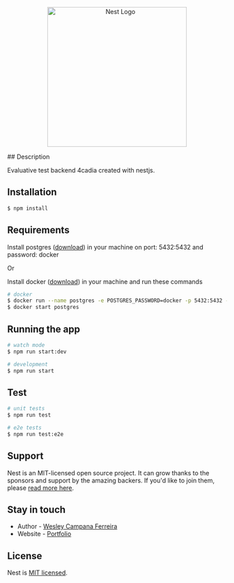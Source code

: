 <p align="center">
  <a href="http://nestjs.com/" target="blank"><img src="https://pbs.twimg.com/profile_images/1157284387945422848/Xx-SXfR2_400x400.jpg" width="320" alt="Nest Logo" /></a>
</p>
## Description

Evaluative test backend 4cadia created with nestjs.

## Installation

```bash
$ npm install
```

## Requirements
Install postgres ([download](https://www.postgresql.org/download/)) in your machine on port: 5432:5432 and password: docker

Or

Install docker ([download](https://docs.docker.com/engine/install/)) in your machine and run these commands
```bash 
# docker
$ docker run --name postgres -e POSTGRES_PASSWORD=docker -p 5432:5432 -d postgres 
$ docker start postgres
```

## Running the app

```bash
# watch mode
$ npm run start:dev

# development
$ npm run start
```

## Test

```bash
# unit tests
$ npm run test

# e2e tests
$ npm run test:e2e
```

## Support

Nest is an MIT-licensed open source project. It can grow thanks to the sponsors and support by the amazing backers. If you'd like to join them, please [read more here](https://docs.nestjs.com/support).

## Stay in touch

- Author - [Wesley Campana Ferreira](https://www.linkedin.com/in/wesley-campana-ferreira-081b55152)
- Website - [Portfolio](https://cyber-portfolio.netlify.app/)

## License

Nest is [MIT licensed](LICENSE).
